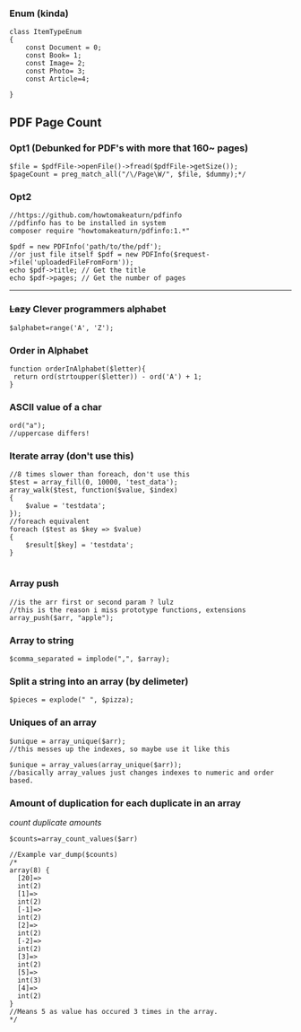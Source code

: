 ### Enum (kinda)
```
class ItemTypeEnum
{
    const Document = 0;
    const Book= 1;
    const Image= 2;
    const Photo= 3;
    const Article=4;

}

```

## PDF Page Count
### Opt1 (Debunked for PDF's with more that 160~ pages)
```
$file = $pdfFile->openFile()->fread($pdfFile->getSize());
$pageCount = preg_match_all("/\/Page\W/", $file, $dummy);*/
```
### Opt2 
```
//https://github.com/howtomakeaturn/pdfinfo
//pdfinfo has to be installed in system
composer require "howtomakeaturn/pdfinfo:1.*"

```
```
$pdf = new PDFInfo('path/to/the/pdf');
//or just file itself $pdf = new PDFInfo($request->file('uploadedFileFromForm'));
echo $pdf->title; // Get the title
echo $pdf->pages; // Get the number of pages
```
---


### ~~Lazy~~ Clever programmers alphabet
```
$alphabet=range('A', 'Z');
```

### Order in Alphabet
```
function orderInAlphabet($letter){
 return ord(strtoupper($letter)) - ord('A') + 1;
}
```

### ASCII value of a char
```
ord("a");
//uppercase differs!
```

### Iterate array (don't use this)
```
//8 times slower than foreach, don't use this
$test = array_fill(0, 10000, 'test_data');
array_walk($test, function($value, $index)
{
    $value = 'testdata';
});
//foreach equivalent
foreach ($test as $key => $value)
{
    $result[$key] = 'testdata';
}


```


### Array push
```
//is the arr first or second param ? lulz
//this is the reason i miss prototype functions, extensions 
array_push($arr, "apple");
```

### Array to string 
```
$comma_separated = implode(",", $array);
```


### Split a string into an array (by delimeter)
```
$pieces = explode(" ", $pizza);
```


### Uniques of an array
```
$unique = array_unique($arr); 
//this messes up the indexes, so maybe use it like this

$unique = array_values(array_unique($arr)); 
//basically array_values just changes indexes to numeric and order based.
```


### Amount of duplication for each duplicate in an array
*count duplicate amounts*

```
$counts=array_count_values($arr)

//Example var_dump($counts)
/*
array(8) {
  [20]=>
  int(2)
  [1]=>
  int(2)
  [-1]=>
  int(2)
  [2]=>
  int(2)
  [-2]=>
  int(2)
  [3]=>
  int(2)
  [5]=>
  int(3)
  [4]=>
  int(2)
}
//Means 5 as value has occured 3 times in the array.
*/

```
